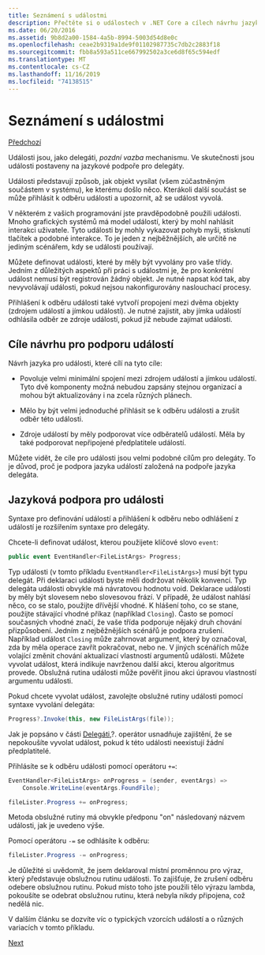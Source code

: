 ```yaml
---
title: Seznámení s událostmi
description: Přečtěte si o událostech v .NET Core a cílech návrhu jazyka pro události v tomto přehledu.
ms.date: 06/20/2016
ms.assetid: 9b8d2a00-1584-4a5b-8994-5003d54d8e0c
ms.openlocfilehash: ceae2b9319a1de9f01102987735c7db2c2883f18
ms.sourcegitcommit: fbb8a593a511ce667992502a3ce6d8f65c594edf
ms.translationtype: MT
ms.contentlocale: cs-CZ
ms.lasthandoff: 11/16/2019
ms.locfileid: "74138515"
---
```

# <a name="introduction-to-events"></a>Seznámení s událostmi

[Předchozí](delegates-patterns.md)

Události jsou, jako delegáti, *pozdní vazba* mechanismu. Ve skutečnosti jsou události postaveny na jazykové podpoře pro delegáty.

Události představují způsob, jak objekt vysílat (všem zúčastněným součástem v systému), ke kterému došlo něco. Kterákoli další součást se může přihlásit k odběru události a upozornit, až se událost vyvolá.

V některém z vašich programování jste pravděpodobně použili události. Mnoho grafických systémů má model událostí, který by mohl nahlásit interakci uživatele. Tyto události by mohly vykazovat pohyb myši, stisknutí tlačítek a podobné interakce. To je jeden z nejběžnějších, ale určitě ne jediným scénářem, kdy se události používají.

Můžete definovat události, které by měly být vyvolány pro vaše třídy. Jedním z důležitých aspektů při práci s událostmi je, že pro konkrétní událost nemusí být registrován žádný objekt. Je nutné napsat kód tak, aby nevyvolávají události, pokud nejsou nakonfigurovány naslouchací procesy.

Přihlášení k odběru události také vytvoří propojení mezi dvěma objekty (zdrojem událostí a jímkou událostí). Je nutné zajistit, aby jímka událostí odhlásila odběr ze zdroje událostí, pokud již nebude zajímat události.

## <a name="design-goals-for-event-support"></a>Cíle návrhu pro podporu událostí

Návrh jazyka pro události, které cílí na tyto cíle:

- Povoluje velmi minimální spojení mezi zdrojem událostí a jímkou událostí. Tyto dvě komponenty možná nebudou zapsány stejnou organizací a mohou být aktualizovány i na zcela různých plánech.

- Mělo by být velmi jednoduché přihlásit se k odběru události a zrušit odběr této události.

- Zdroje událostí by měly podporovat více odběratelů událostí. Měla by také podporovat nepřipojené předplatitele událostí.

Můžete vidět, že cíle pro události jsou velmi podobné cílům pro delegáty.
To je důvod, proč je podpora jazyka událostí založená na podpoře jazyka delegáta.

## <a name="language-support-for-events"></a>Jazyková podpora pro události

Syntaxe pro definování událostí a přihlášení k odběru nebo odhlášení z událostí je rozšířením syntaxe pro delegáty.

Chcete-li definovat událost, kterou použijete klíčové slovo `event`:

```csharp
public event EventHandler<FileListArgs> Progress;
```

Typ události (v tomto příkladu `EventHandler<FileListArgs>`) musí být typu delegát. Při deklaraci události byste měli dodržovat několik konvencí. Typ delegáta události obvykle má návratovou hodnotu void.
Deklarace události by měly být slovesem nebo slovesovou frází.
V případě, že událost nahlásí něco, co se stalo, použijte dřívější vhodné. K hlášení toho, co se stane, použijte stávající vhodné příkaz (například `Closing`). Často se pomocí současných vhodné značí, že vaše třída podporuje nějaký druh chování přizpůsobení. Jedním z nejběžnějších scénářů je podpora zrušení. Například událost `Closing` může zahrnovat argument, který by označoval, zda by měla operace zavřít pokračovat, nebo ne.  V jiných scénářích může volající změnit chování aktualizací vlastností argumentů události. Můžete vyvolat událost, která indikuje navrženou další akci, kterou algoritmus provede. Obslužná rutina události může pověřit jinou akci úpravou vlastností argumentu události.

Pokud chcete vyvolat událost, zavolejte obslužné rutiny události pomocí syntaxe vyvolání delegáta:

```csharp
Progress?.Invoke(this, new FileListArgs(file));
```

Jak je popsáno v části [Delegáti](delegates-patterns.md),?.
operátor usnadňuje zajištění, že se nepokoušíte vyvolat událost, pokud k této události neexistují žádní předplatitelé.
 
Přihlásíte se k odběru události pomocí operátoru `+=`:

```csharp
EventHandler<FileListArgs> onProgress = (sender, eventArgs) => 
    Console.WriteLine(eventArgs.FoundFile);

fileLister.Progress += onProgress;
```

Metoda obslužné rutiny má obvykle předponu "on" následovaný názvem události, jak je uvedeno výše.

Pomocí operátoru `-=` se odhlásíte k odběru:

```csharp
fileLister.Progress -= onProgress;
```

Je důležité si uvědomit, že jsem deklaroval místní proměnnou pro výraz, který představuje obslužnou rutinu události. To zajišťuje, že zrušení odběru odebere obslužnou rutinu.
Pokud místo toho jste použili tělo výrazu lambda, pokoušíte se odebrat obslužnou rutinu, která nebyla nikdy připojena, což nedělá nic.

V dalším článku se dozvíte víc o typických vzorcích událostí a o různých variacích v tomto příkladu.

[Next](event-pattern.md)
